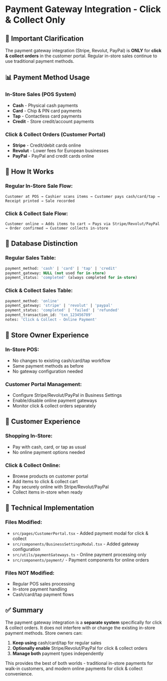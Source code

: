# Payment Gateway Integration - Click & Collect Only

## 🎯 **Important Clarification**

The payment gateway integration (Stripe, Revolut, PayPal) is **ONLY** for **click & collect orders** in the customer portal. Regular in-store sales continue to use traditional payment methods.

## 📊 **Payment Method Usage**

### **In-Store Sales (POS System)**
- **Cash** - Physical cash payments
- **Card** - Chip & PIN card payments  
- **Tap** - Contactless card payments
- **Credit** - Store credit/account payments

### **Click & Collect Orders (Customer Portal)**
- **Stripe** - Credit/debit cards online
- **Revolut** - Lower fees for European businesses
- **PayPal** - PayPal and credit cards online

## 🔄 **How It Works**

### **Regular In-Store Sale Flow:**
```
Customer at POS → Cashier scans items → Customer pays cash/card/tap → Receipt printed → Sale recorded
```

### **Click & Collect Sale Flow:**
```
Customer online → Adds items to cart → Pays via Stripe/Revolut/PayPal → Order confirmed → Customer collects in-store
```

## 💾 **Database Distinction**

### **Regular Sales Table:**
```sql
payment_method: 'cash' | 'card' | 'tap' | 'credit'
payment_gateway: NULL (not used for in-store)
payment_status: 'completed' (always completed for in-store)
```

### **Click & Collect Sales Table:**
```sql
payment_method: 'online'
payment_gateway: 'stripe' | 'revolut' | 'paypal'
payment_status: 'completed' | 'failed' | 'refunded'
payment_transaction_id: 'txn_123456789'
notes: 'Click & Collect - Online Payment'
```

## 🏪 **Store Owner Experience**

### **In-Store POS:**
- No changes to existing cash/card/tap workflow
- Same payment methods as before
- No gateway configuration needed

### **Customer Portal Management:**
- Configure Stripe/Revolut/PayPal in Business Settings
- Enable/disable online payment gateways
- Monitor click & collect orders separately

## 👥 **Customer Experience**

### **Shopping In-Store:**
- Pay with cash, card, or tap as usual
- No online payment options needed

### **Click & Collect Online:**
- Browse products on customer portal
- Add items to click & collect cart
- Pay securely online with Stripe/Revolut/PayPal
- Collect items in-store when ready

## 🔧 **Technical Implementation**

### **Files Modified:**
- `src/pages/CustomerPortal.tsx` - Added payment modal for click & collect
- `src/components/BusinessSettingsModal.tsx` - Added gateway configuration
- `src/utils/paymentGateways.ts` - Online payment processing only
- `src/components/payment/` - Payment components for online orders

### **Files NOT Modified:**
- Regular POS sales processing
- In-store payment handling
- Cash/card/tap payment flows

## ✅ **Summary**

The payment gateway integration is a **separate system** specifically for click & collect orders. It does not interfere with or change the existing in-store payment methods. Store owners can:

1. **Keep using** cash/card/tap for regular sales
2. **Optionally enable** Stripe/Revolut/PayPal for click & collect orders
3. **Manage both** payment types independently

This provides the best of both worlds - traditional in-store payments for walk-in customers, and modern online payments for click & collect convenience.

